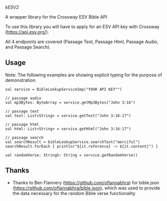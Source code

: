
*kESV2*

A wrapper library for the Crossway ESV Bible API

To use this library you will have to apply for an ESV API key with Crossway (https://api.esv.org/).

All 4 endpoints are covered (Passage Text, Passage Html, Passage Audio, and Passage Search).

Usage
-----

Note: The following examples are showing explicit typing for the purpose of demonstration.

```
val service = BibleLookupServiceImp("YOUR API KEY"")

// passage audio
val mp3Bytes: ByteArray = service.getMp3Bytes("John 3:16")

// passage text
val text: List<String> = service.getText("John 3:16-17")

// passage html
val html: List<String> = service.getHtml("John 3:16-17")

// passage search
val searchResult = bibleLookupService.searchText("merciful")
searchResult.forEach { println("${it.reference} -> ${it.content}") }

val randomVerse: Stringh: String = service.getRandomVerse()
```

Thanks
------

* Thanks to Ben Flannery (https://github.com/oflannabhra) for bible.json (https://github.com/oflannabhra/bible.json), which was used to provide the data necessary for the random Bible verse functionality
